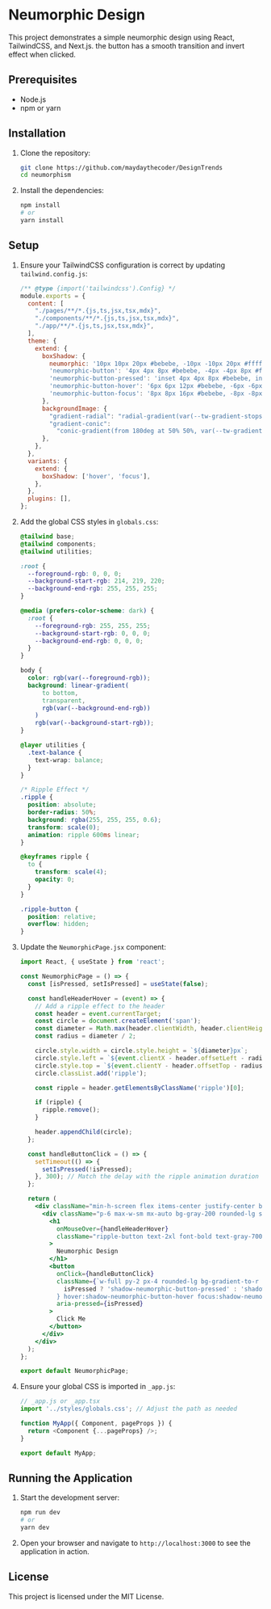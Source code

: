 # Neumorphic Design

This project demonstrates a simple neumorphic design using React, TailwindCSS, and Next.js. the button has a smooth transition and invert effect when clicked.

## Prerequisites

- Node.js
- npm or yarn

## Installation

1. Clone the repository:
    ```sh
    git clone https://github.com/maydaythecoder/DesignTrends
    cd neumorphism
    ```

2. Install the dependencies:
    ```sh
    npm install
    # or
    yarn install
    ```

## Setup

1. Ensure your TailwindCSS configuration is correct by updating `tailwind.config.js`:
    ```javascript
    /** @type {import('tailwindcss').Config} */
    module.exports = {
      content: [
        "./pages/**/*.{js,ts,jsx,tsx,mdx}",
        "./components/**/*.{js,ts,jsx,tsx,mdx}",
        "./app/**/*.{js,ts,jsx,tsx,mdx}",
      ],
      theme: {
        extend: {
          boxShadow: {
            neumorphic: '10px 10px 20px #bebebe, -10px -10px 20px #ffffff',
            'neumorphic-button': '4px 4px 8px #bebebe, -4px -4px 8px #ffffff',
            'neumorphic-button-pressed': 'inset 4px 4px 8px #bebebe, inset -4px -4px 8px #ffffff',
            'neumorphic-button-hover': '6px 6px 12px #bebebe, -6px -6px 12px #ffffff',
            'neumorphic-button-focus': '8px 8px 16px #bebebe, -8px -8px 16px #ffffff',
          },
          backgroundImage: {
            "gradient-radial": "radial-gradient(var(--tw-gradient-stops))",
            "gradient-conic":
              "conic-gradient(from 180deg at 50% 50%, var(--tw-gradient-stops))",
          },
        },
      },
      variants: {
        extend: {
          boxShadow: ['hover', 'focus'],
        },
      },
      plugins: [],
    };
    ```

2. Add the global CSS styles in `globals.css`:
    ```css
    @tailwind base;
    @tailwind components;
    @tailwind utilities;

    :root {
      --foreground-rgb: 0, 0, 0;
      --background-start-rgb: 214, 219, 220;
      --background-end-rgb: 255, 255, 255;
    }

    @media (prefers-color-scheme: dark) {
      :root {
        --foreground-rgb: 255, 255, 255;
        --background-start-rgb: 0, 0, 0;
        --background-end-rgb: 0, 0, 0;
      }
    }

    body {
      color: rgb(var(--foreground-rgb));
      background: linear-gradient(
          to bottom,
          transparent,
          rgb(var(--background-end-rgb))
        )
        rgb(var(--background-start-rgb));
    }

    @layer utilities {
      .text-balance {
        text-wrap: balance;
      }
    }

    /* Ripple Effect */
    .ripple {
      position: absolute;
      border-radius: 50%;
      background: rgba(255, 255, 255, 0.6);
      transform: scale(0);
      animation: ripple 600ms linear;
    }

    @keyframes ripple {
      to {
        transform: scale(4);
        opacity: 0;
      }
    }

    .ripple-button {
      position: relative;
      overflow: hidden;
    }
    ```

3. Update the `NeumorphicPage.jsx` component:
    ```jsx
    import React, { useState } from 'react';

    const NeumorphicPage = () => {
      const [isPressed, setIsPressed] = useState(false);

      const handleHeaderHover = (event) => {
        // Add a ripple effect to the header
        const header = event.currentTarget;
        const circle = document.createElement('span');
        const diameter = Math.max(header.clientWidth, header.clientHeight);
        const radius = diameter / 2;

        circle.style.width = circle.style.height = `${diameter}px`;
        circle.style.left = `${event.clientX - header.offsetLeft - radius}px`;
        circle.style.top = `${event.clientY - header.offsetTop - radius}px`;
        circle.classList.add('ripple');

        const ripple = header.getElementsByClassName('ripple')[0];

        if (ripple) {
          ripple.remove();
        }

        header.appendChild(circle);
      };

      const handleButtonClick = () => {
        setTimeout(() => {
          setIsPressed(!isPressed);
        }, 300); // Match the delay with the ripple animation duration
      };

      return (
        <div className="min-h-screen flex items-center justify-center bg-gray-200">
          <div className="p-6 max-w-sm mx-auto bg-gray-200 rounded-lg shadow-neumorphic">
            <h1
              onMouseOver={handleHeaderHover}
              className="ripple-button text-2xl font-bold text-gray-700 mb-4"
            >
              Neumorphic Design
            </h1>
            <button
              onClick={handleButtonClick}
              className={`w-full py-2 px-4 rounded-lg bg-gradient-to-r from-gray-200 to-gray-300 text-gray-700 font-semibold focus:outline-none transition-shadow duration-300 ease-in-out ${
                isPressed ? 'shadow-neumorphic-button-pressed' : 'shadow-neumorphic-button'
              } hover:shadow-neumorphic-button-hover focus:shadow-neumorphic-button-focus`}
              aria-pressed={isPressed}
            >
              Click Me
            </button>
          </div>
        </div>
      );
    };

    export default NeumorphicPage;
    ```

4. Ensure your global CSS is imported in `_app.js`:
    ```javascript
    // _app.js or _app.tsx
    import '../styles/globals.css'; // Adjust the path as needed

    function MyApp({ Component, pageProps }) {
      return <Component {...pageProps} />;
    }

    export default MyApp;
    ```

## Running the Application

1. Start the development server:
    ```sh
    npm run dev
    # or
    yarn dev
    ```

2. Open your browser and navigate to `http://localhost:3000` to see the application in action.

## License

This project is licensed under the MIT License.
